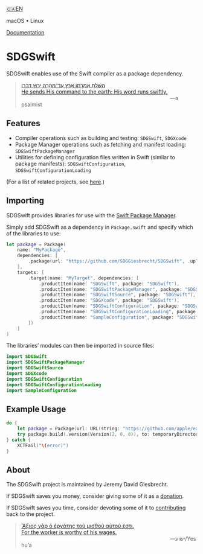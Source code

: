 <!--
 🇨🇦EN Read Me.md

 This source file is part of the SDGSwift open source project.
 https://sdggiesbrecht.github.io/SDGSwift

 Copyright ©2018–2019 Jeremy David Giesbrecht and the SDGSwift project contributors.

 Soli Deo gloria.

 Licensed under the Apache Licence, Version 2.0.
 See http://www.apache.org/licenses/LICENSE-2.0 for licence information.
 -->

[🇨🇦EN](🇨🇦EN%20Read%20Me.md)

macOS • Linux

[Documentation](https://sdggiesbrecht.github.io/SDGSwift/%F0%9F%87%A8%F0%9F%87%A6EN)

# SDGSwift

SDGSwift enables use of the Swift compiler as a package dependency.

> [השֹּׁלֵחַ אִמְרָתוֹ אָרֶץ עַד־מְהֵרָה יָרוּץ דְּבָרוֹ׃<br>He sends His command to the earth; His word runs swiftly.](https://www.biblegateway.com/passage/?search=Psalm+147:15&version=WLC;NIV)<br>&nbsp;&nbsp;&nbsp;&nbsp;&nbsp;&nbsp;&nbsp;&nbsp;&nbsp;&nbsp;&nbsp;&nbsp;&nbsp;&nbsp;&nbsp;&nbsp;&nbsp;&nbsp;&nbsp;&nbsp;&nbsp;&nbsp;&nbsp;&nbsp;&nbsp;&nbsp;&nbsp;&nbsp;&nbsp;&nbsp;&nbsp;&nbsp;&nbsp;&nbsp;&nbsp;&nbsp;&nbsp;&nbsp;&nbsp;&nbsp;&nbsp;&nbsp;&nbsp;&nbsp;&nbsp;&nbsp;&nbsp;&nbsp;&nbsp;&nbsp;&nbsp;&nbsp;&nbsp;&nbsp;&nbsp;&nbsp;&nbsp;&nbsp;&nbsp;&nbsp;&nbsp;&nbsp;&nbsp;&nbsp;&nbsp;&nbsp;&nbsp;&nbsp;&nbsp;&nbsp;&nbsp;&nbsp;&nbsp;&nbsp;&nbsp;&nbsp;&nbsp;&nbsp;&nbsp;&nbsp;&nbsp;&nbsp;&nbsp;&nbsp;&nbsp;&nbsp;&nbsp;&nbsp;&nbsp;&nbsp;&nbsp;&nbsp;&nbsp;&nbsp;&nbsp;&nbsp;&nbsp;&nbsp;&nbsp;&nbsp;―a psalmist

## Features

- Compiler operations such as building and testing: `SDGSwift`, `SDGXcode`
- Package Manager operations such as fetching and manifest loading: `SDGSwiftPackageManager`
- Utilities for defining configuration files written in Swift (similar to package manifests): `SDGSwiftConfiguration`, `SDGSwiftConfigurationLoading`

(For a list of related projects, see [here](🇨🇦EN%20Related%20Projects.md).)

## Importing

SDGSwift provides libraries for use with the [Swift Package Manager](https://swift.org/package-manager/).

Simply add SDGSwift as a dependency in `Package.swift` and specify which of the libraries to use:

```swift
let package = Package(
    name: "MyPackage",
    dependencies: [
        .package(url: "https://github.com/SDGGiesbrecht/SDGSwift", .upToNextMinor(from: Version(0, 7, 0))),
    ],
    targets: [
        .target(name: "MyTarget", dependencies: [
            .productItem(name: "SDGSwift", package: "SDGSwift"),
            .productItem(name: "SDGSwiftPackageManager", package: "SDGSwift"),
            .productItem(name: "SDGSwiftSource", package: "SDGSwift"),
            .productItem(name: "SDGXcode", package: "SDGSwift"),
            .productItem(name: "SDGSwiftConfiguration", package: "SDGSwift"),
            .productItem(name: "SDGSwiftConfigurationLoading", package: "SDGSwift"),
            .productItem(name: "SampleConfiguration", package: "SDGSwift"),
        ])
    ]
)
```

The libraries’ modules can then be imported in source files:

```swift
import SDGSwift
import SDGSwiftPackageManager
import SDGSwiftSource
import SDGXcode
import SDGSwiftConfiguration
import SDGSwiftConfigurationLoading
import SampleConfiguration
```

## Example Usage

```swift
do {
    let package = Package(url: URL(string: "https://github.com/apple/example\u{2D}package\u{2D}dealer")!)
    try package.build(.version(Version(2, 0, 0)), to: temporaryDirectory)
} catch {
    XCTFail("\(error)")
}
```

## About

The SDGSwift project is maintained by Jeremy David Giesbrecht.

If SDGSwift saves you money, consider giving some of it as a [donation](https://paypal.me/JeremyGiesbrecht).

If SDGSwift saves you time, consider devoting some of it to [contributing](https://github.com/SDGGiesbrecht/SDGSwift) back to the project.

> [Ἄξιος γὰρ ὁ ἐργάτης τοῦ μισθοῦ αὐτοῦ ἐστι.<br>For the worker is worthy of his wages.](https://www.biblegateway.com/passage/?search=Luke+10&version=SBLGNT;NIV)<br>&nbsp;&nbsp;&nbsp;&nbsp;&nbsp;&nbsp;&nbsp;&nbsp;&nbsp;&nbsp;&nbsp;&nbsp;&nbsp;&nbsp;&nbsp;&nbsp;&nbsp;&nbsp;&nbsp;&nbsp;&nbsp;&nbsp;&nbsp;&nbsp;&nbsp;&nbsp;&nbsp;&nbsp;&nbsp;&nbsp;&nbsp;&nbsp;&nbsp;&nbsp;&nbsp;&nbsp;&nbsp;&nbsp;&nbsp;&nbsp;&nbsp;&nbsp;&nbsp;&nbsp;&nbsp;&nbsp;&nbsp;&nbsp;&nbsp;&nbsp;&nbsp;&nbsp;&nbsp;&nbsp;&nbsp;&nbsp;&nbsp;&nbsp;&nbsp;&nbsp;&nbsp;&nbsp;&nbsp;&nbsp;&nbsp;&nbsp;&nbsp;&nbsp;&nbsp;&nbsp;&nbsp;&nbsp;&nbsp;&nbsp;&nbsp;&nbsp;&nbsp;&nbsp;&nbsp;&nbsp;&nbsp;&nbsp;&nbsp;&nbsp;&nbsp;&nbsp;&nbsp;&nbsp;&nbsp;&nbsp;&nbsp;&nbsp;&nbsp;&nbsp;&nbsp;&nbsp;&nbsp;&nbsp;&nbsp;&nbsp;―‎ישוע/Yeshuʼa
